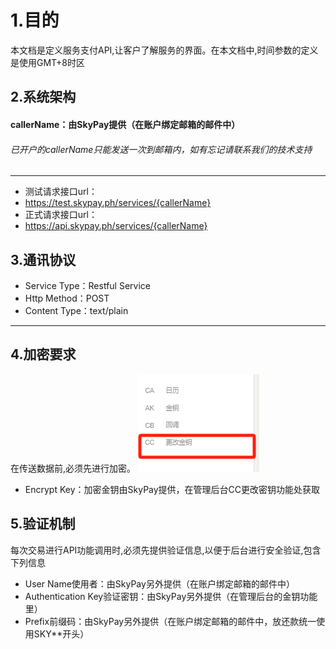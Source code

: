 # 1.目的

本文档是定义服务支付API,让客户了解服务的界面。在本文档中,时间参数的定义是使用GMT+8时区
## 2.系统架构
#### callerName：由SkyPay提供（在账户绑定邮箱的邮件中）
######  已开户的callerName只能发送一次到邮箱内，如有忘记请联系我们的技术支持
_________________
- 测试请求接口url：
- https://test.skypay.ph/services/{callerName}
- 正式请求接口url：
- https://api.skypay.ph/services/{callerName}
## 3.通讯协议
- Service Type：Restful Service
- Http Method：POST
- Content Type：text/plain
_________________

## 4.加密要求
在传送数据前,必须先进行加密。
![](./public/CC更改金钥.png "Shiprock")
- Encrypt Key：加密金钥由SkyPay提供，在管理后台CC更改密钥功能处获取


## 5.验证机制
每次交易进行API功能调用时,必须先提供验证信息,以便于后台进行安全验证,包含下列信息
- User Name使用者：由SkyPay另外提供（在账户绑定邮箱的邮件中）
- Authentication Key验证密钥：由SkyPay另外提供（在管理后台的金钥功能里）
- Prefix前缀码：由SkyPay另外提供（在账户绑定邮箱的邮件中，放还款统一使用SKY**开头）